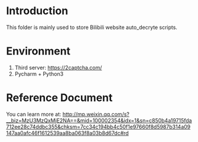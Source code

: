 # Introduction
This folder is mainly used to store Bilibili website auto_decryte scripts.

# Environment
1. Third server: https://2captcha.com/
2. Pycharm + Python3

# Reference Document
You can learn more at: http://mp.weixin.qq.com/s?__biz=MzU3MzQxMjE2NA==&mid=100002354&idx=1&sn=c850b4a19715fda712ee28c74ddbc355&chksm=7cc34c194bb4c50f1e97660f8d5987b314a09147aa0afc46f1612539aa8ba063f8a03b8d67dc#rd
